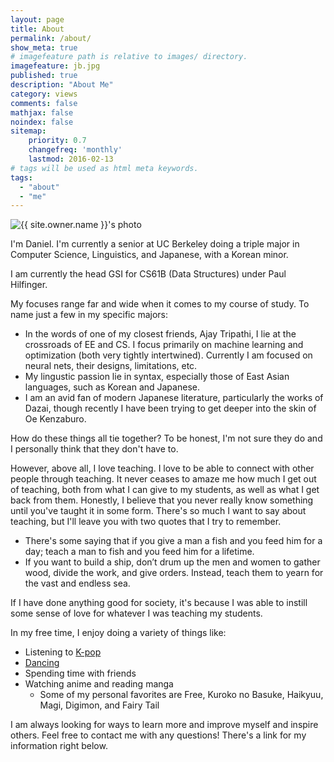 ```yaml
---
layout: page
title: About
permalink: /about/
show_meta: true
# imagefeature path is relative to images/ directory.
imagefeature: jb.jpg
published: true
description: "About Me"
category: views
comments: false
mathjax: false
noindex: false
sitemap:
    priority: 0.7
    changefreq: 'monthly'
    lastmod: 2016-02-13
# tags will be used as html meta keywords.    
tags:
  - "about"
  - "me"
---
```


<div class="post-author text-center">                       
            <img src="{{ site.urlimg }}{{ site.owner.avatar }}" alt="{{ site.owner.name }}'s photo" itemprop="image" class="post-avatar img-circle img-responsive"/> 
<span class="social-icons" style="padding-top: 10px; padding-bottom: 1px;">
<a href="{{ site.url }}/cv" title="Curriculum Vitae" class="social-icons"><i class="iconm iconm-profile"></i></a>
<a href="{{ site.owner.github }}" class="social-icons" title="Code Repository"><i class="iconm iconm-github2"></i></a>
</span>
</div>

I'm Daniel. I'm currently a senior at UC Berkeley doing a triple major in Computer Science, Linguistics, and Japanese, with a Korean minor. 

I am currently the head GSI for CS61B (Data Structures) under Paul Hilfinger.

My focuses range far and wide when it comes to my course of study. To name just a few in my specific majors:

- In the words of one of my closest friends, Ajay Tripathi, I lie at the crossroads of EE and CS. I focus primarily on machine learning and optimization (both very tightly intertwined). Currently I am focused on neural nets, their designs, limitations, etc. 
- My lingustic passion lie in syntax, especially those of East Asian languages, such as Korean and Japanese. 
- I am an avid fan of modern Japanese literature, particularly the works of Dazai, though recently I have been trying to get deeper into the skin of Oe Kenzaburo.

How do these things all tie together? To be honest, I'm not sure they do and I personally think that they don't have to.

However, above all, I love teaching. I love to be able to connect with other people through teaching. It never ceases to amaze me how much I get out of teaching, both from what I can give to my students, as well as what I get back from them. Honestly, I believe that you never really know something until you've taught it in some form. There's so much I want to say about teaching, but I'll leave you with two quotes that I try to remember.

- There's some saying that if you give a man a fish and you feed him for a day; teach a man to fish and you feed him for a lifetime.
- If you want to build a ship, don’t drum up the men and women to gather wood, divide the work, and give orders. Instead, teach them to yearn for the vast and endless sea.

If I have done anything good for society, it's because I was able to instill some sense of love for whatever I was teaching my students.

In my free time, I enjoy doing a variety of things like:

- Listening to [K-pop](/kpop)
- [Dancing](/dance)
- Spending time with friends
- Watching anime and reading manga
    + Some of my personal favorites are Free, Kuroko no Basuke, Haikyuu, Magi, Digimon, and Fairy Tail

I am always looking for ways to learn more and improve myself and inspire others. Feel free to contact me with any questions! There's a link for my information right below.
